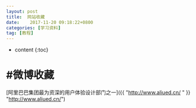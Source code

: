 ```yaml
---
layout: post
title:  网站收藏
date:    2017-11-20 09:18:22+0800
categories: [学习资料] 
tag: [教程] 
---
```


* content
{:toc}


#微博收藏
===============

[阿里巴巴集团最为资深的用户体验设计部门之一]({{ "http://www.aliued.cn/ "  }} "http://www.aliued.cn/")

